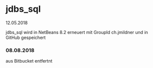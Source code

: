 # jdbs_sql

12.05.2018

jdbs_sql wird in NetBeans 8.2 erneuert 
mit GroupId ch.jmildner
und in GitHub gespeichert 



### 08.08.2018
aus Bitbucket entfertnt

